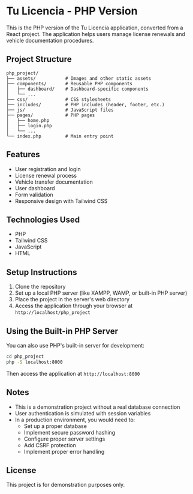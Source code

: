 # Tu Licencia - PHP Version

This is the PHP version of the Tu Licencia application, converted from a React project. The application helps users manage license renewals and vehicle documentation procedures.

## Project Structure

```
php_project/
├── assets/           # Images and other static assets
├── components/       # Reusable PHP components
│   ├── dashboard/    # Dashboard-specific components
│   └── ...
├── css/              # CSS stylesheets
├── includes/         # PHP includes (header, footer, etc.)
├── js/               # JavaScript files
├── pages/            # PHP pages
│   ├── home.php
│   ├── login.php
│   └── ...
└── index.php         # Main entry point
```

## Features

- User registration and login
- License renewal process
- Vehicle transfer documentation
- User dashboard
- Form validation
- Responsive design with Tailwind CSS

## Technologies Used

- PHP
- Tailwind CSS
- JavaScript
- HTML

## Setup Instructions

1. Clone the repository
2. Set up a local PHP server (like XAMPP, WAMP, or built-in PHP server)
3. Place the project in the server's web directory
4. Access the application through your browser at `http://localhost/php_project`

## Using the Built-in PHP Server

You can also use PHP's built-in server for development:

```bash
cd php_project
php -S localhost:8000
```

Then access the application at `http://localhost:8000`

## Notes

- This is a demonstration project without a real database connection
- User authentication is simulated with session variables
- In a production environment, you would need to:
  - Set up a proper database
  - Implement secure password hashing
  - Configure proper server settings
  - Add CSRF protection
  - Implement proper error handling

## License

This project is for demonstration purposes only. 